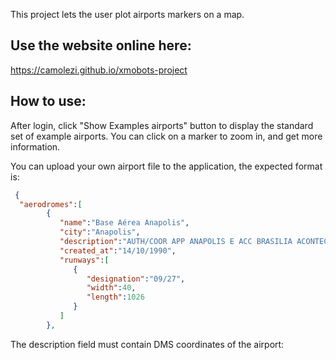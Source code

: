 This project lets the user plot airports markers on a map. 

## Use the website online here:
https://camolezi.github.io/xmobots-project

## How to use:
After login, click "Show Examples airports" button to display the standard set of example airports. You can click on a marker to zoom in, and get more information.

You can upload your own airport file to the application, the expected format is: 
```json
 {
  "aerodromes":[
        {
           "name":"Base Aérea Anapolis",
           "city":"Anapolis",
           "description":"AUTH/COOR APP ANAPOLIS E ACC BRASILIA ACONTECERA CENTRO COORD 161419.01S/0485820.09W (ANAPOLIS, GO) RAIO 12KM RTO",
           "created_at":"14/10/1990",
           "runways":[
              {
                 "designation":"09/27",
                 "width":40,
                 "length":1026
              }
           ]
        },

```

The description field must contain DMS coordinates of the airport: 
